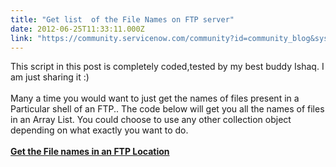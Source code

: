 ```yaml
---
title: "Get list  of the File Names on FTP server"
date: 2012-06-25T11:33:11.000Z
link: "https://community.servicenow.com/community?id=community_blog&sys_id=0ecd62e9dbd0dbc01dcaf3231f96195b"
---
```

<p>This script in this post is completely coded,tested by my best buddy Ishaq. I am just sharing it :)<br /><br />Many a time you would want to just get the names of files present in a Particular shell of an FTP.. The code below will get you all the names of files in an Array List. You could choose to use any other collection object depending on what exactly you want to do.<br /><br /><b><a title="rvicenowdiary.com/2012/06/get-names-files-ftp/" href="http://servicenowdiary.com/2012/06/get-names-files-ftp/">Get the File names in an FTP Location</a></b></p>